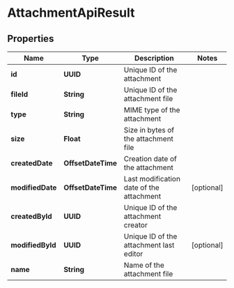

# AttachmentApiResult


## Properties

| Name | Type | Description | Notes |
|------------ | ------------- | ------------- | -------------|
|**id** | **UUID** | Unique ID of the attachment |  |
|**fileId** | **String** | Unique ID of the attachment file |  |
|**type** | **String** | MIME type of the attachment |  |
|**size** | **Float** | Size in bytes of the attachment file |  |
|**createdDate** | **OffsetDateTime** | Creation date of the attachment |  |
|**modifiedDate** | **OffsetDateTime** | Last modification date of the attachment |  [optional] |
|**createdById** | **UUID** | Unique ID of the attachment creator |  |
|**modifiedById** | **UUID** | Unique ID of the attachment last editor |  [optional] |
|**name** | **String** | Name of the attachment file |  |



